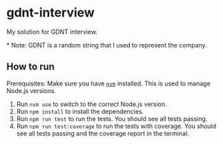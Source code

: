 # gdnt-interview

My solution for GDNT interview.

\* Note: GDNT is a random string that I used to represent the company.

## How to run

Prerequisites: Make sure you have [`nvm`](https://github.com/nvm-sh/nvm) installed. This is used to manage Node.js versions.

1. Run `nvm use` to switch to the correct Node.js version.
2. Run `npm install` to install the dependencies.
3. Run `npm run test` to run the tests. You should see all tests passing.
4. Run `npm run test:coverage` to run the tests with coverage. You should see all tests passing and the coverage report in the terminal.
